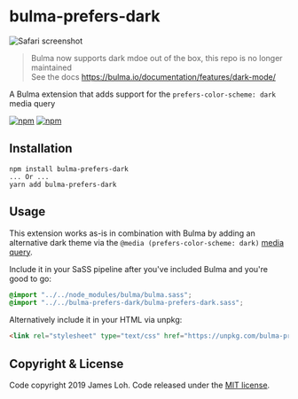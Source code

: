 # bulma-prefers-dark

![Safari screenshot](.github/safari-screenshot.png)

> Bulma now supports dark mdoe out of the box, this repo is no longer maintained  
> See the docs https://bulma.io/documentation/features/dark-mode/

A Bulma extension that adds support for the `prefers-color-scheme: dark` media query

[![npm](https://img.shields.io/npm/v/bulma-prefers-dark.svg)](https://www.npmjs.com/package/bulma-prefers-dark)
[![npm](https://img.shields.io/npm/dm/bulma-prefers-dark.svg)](https://www.npmjs.com/package/bulma-prefers-dark)

## Installation

```
npm install bulma-prefers-dark
... Or ...
yarn add bulma-prefers-dark
```

## Usage

This extension works as-is in combination with Bulma by adding an alternative dark theme via the `@media (prefers-color-scheme: dark)` [media query](https://caniuse.com/#search=prefers-color-scheme).

Include it in your SaSS pipeline after you've included Bulma and you're good to go:

```scss
@import "../../node_modules/bulma/bulma.sass";
@import "../../bulma-prefers-dark/bulma-prefers-dark.sass";
```

Alternatively include it in your HTML via unpkg:

```html
<link rel="stylesheet" type="text/css" href="https://unpkg.com/bulma-prefers-dark" />
```

<!-- TODO: Add example sites -->

## Copyright & License

Code copyright 2019 James Loh. Code released under the [MIT license](LICENSE).
